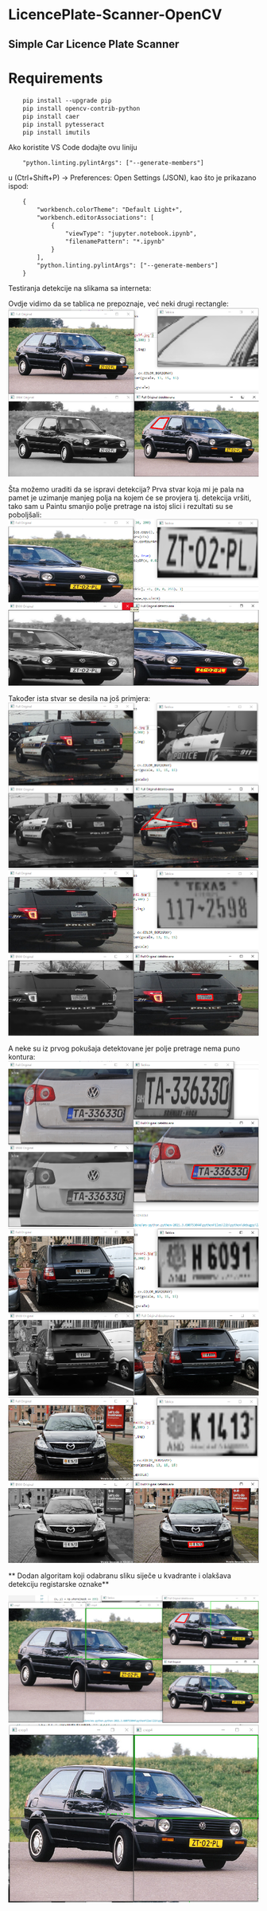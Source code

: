 # LicencePlate-Scanner-OpenCV
## Simple Car Licence Plate Scanner

# Requirements

```
    pip install --upgrade pip
    pip install opencv-contrib-python
    pip install caer
    pip install pytesseract
    pip install imutils
```

Ako koristite VS Code dodajte ovu liniju
```
    "python.linting.pylintArgs": ["--generate-members"]
```
u (Ctrl+Shift+P) -> Preferences: Open Settings (JSON), kao što je prikazano ispod:
```
    {
        "workbench.colorTheme": "Default Light+",
        "workbench.editorAssociations": [
            {
                "viewType": "jupyter.notebook.ipynb",
                "filenamePattern": "*.ipynb"
            }
        ],
        "python.linting.pylintArgs": ["--generate-members"]
    }
```

Testiranja detekcije na slikama sa interneta:

Ovdje vidimo da se tablica ne prepoznaje, već neki drugi rectangle:
![alt text](https://github.com/g1sha/LicencePlate-Scanner-OpenCV/blob/main/screenshots/Screenshot_3.png?raw=true)

Šta možemo uraditi da se ispravi detekcija? Prva stvar koja mi je pala na pamet je uzimanje manjeg polja na kojem će se provjera tj. detekcija vršiti, tako sam u Paintu smanjio polje pretrage na istoj slici i rezultati su se poboljšali:
![alt text](https://github.com/g1sha/LicencePlate-Scanner-OpenCV/blob/main/screenshots/Screenshot_8.png?raw=true)

Također ista stvar se desila na još primjera:
![alt text](https://github.com/g1sha/LicencePlate-Scanner-OpenCV/blob/main/screenshots/Screenshot_6.png?raw=true)
![alt text](https://github.com/g1sha/LicencePlate-Scanner-OpenCV/blob/main/screenshots/Screenshot_7.png?raw=true)

A neke su iz prvog pokušaja detektovane jer polje pretrage nema puno kontura:
![alt text](https://github.com/g1sha/LicencePlate-Scanner-OpenCV/blob/main/screenshots/Screenshot_1.png?raw=true)
![alt text](https://github.com/g1sha/LicencePlate-Scanner-OpenCV/blob/main/screenshots/Screenshot_4.png?raw=true)
![alt text](https://github.com/g1sha/LicencePlate-Scanner-OpenCV/blob/main/screenshots/Screenshot_5.png?raw=true)

** Dodan algoritam koji odabranu sliku siječe u kvadrante i olakšava detekciju registarske oznake**

![alt text](https://github.com/g1sha/LicencePlate-Scanner-OpenCV/blob/main/screenshots/Screenshot_10.png?raw=true)
![alt text](https://github.com/g1sha/LicencePlate-Scanner-OpenCV/blob/main/screenshots/Screenshot_9.png?raw=true)
